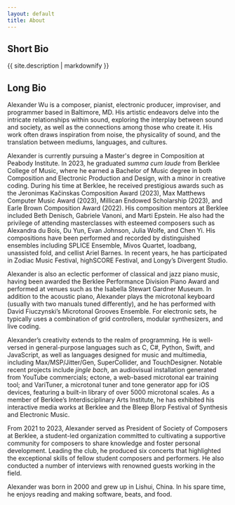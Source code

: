 ```yaml
---
layout: default
title: About
---
```

## Short Bio

{{ site.description | markdownify }}

## Long Bio

Alexander Wu is a composer, pianist, electronic producer, improviser, and programmer based in Baltimore, MD. His artistic endeavors delve into the intricate relationships within sound, exploring the interplay between sound and society, as well as the connections among those who create it. His work often draws inspiration from noise, the physicality of sound, and the translation between mediums, languages, and cultures. 

Alexander is currently pursuing a Master's degree in Composition at Peabody Institute. In 2023, he graduated *summa cum laude* from Berklee College of Music, where he earned a Bachelor of Music degree in both Composition and Electronic Production and Design, with a minor in creative coding. During his time at Berklee, he received prestigious awards such as the Jeronimas Kačinskas Composition Award (2023), Max Matthews Computer Music Award (2023), Millican Endowed Scholarship (2023), and Earle Brown Composition Award (2022). His composition mentors at Berklee included Beth Denisch, Gabriele Vanoni, and Marti Epstein. He also had the privilege of attending masterclasses with esteemed composers such as Alexandra du Bois, Du Yun, Evan Johnson, Julia Wolfe, and Chen Yi. His compositions have been performed and recorded by distinguished ensembles including SPLICE Ensemble, Mivos Quartet, loadbang, unassisted fold, and cellist Ariel Barnes. In recent years, he has participated in Zodiac Music Festival, highSCORE Festival, and Longy’s Divergent Studio. 

Alexander is also an eclectic performer of classical and jazz piano music, having been awarded the Berklee Performance Division Piano Award and performed at venues such as the Isabella Stewart Gardner Museum. In addition to the acoustic piano, Alexander plays the microtonal keyboard (usually with two manuals tuned differently), and he has performed with David Fiuczynski’s Microtonal Grooves Ensemble. For electronic sets, he typically uses a combination of grid controllers, modular synthesizers, and live coding.

Alexander’s creativity extends to the realm of programming. He is well-versed in general-purpose languages such as C, C#, Python, Swift, and JavaScript, as well as languages designed for music and multimedia, including Max/MSP/Jitter/Gen, SuperCollider, and TouchDesigner. Notable recent projects include *jingle bach*, an audiovisual installation generated from YouTube commercials; ectone, a web-based microtonal ear training tool; and VariTuner, a microtonal tuner and tone generator app for iOS devices, featuring a built-in library of over 5000 microtonal scales. As a member of Berklee’s Interdisciplinary Arts Institute, he has exhibited his interactive media works at Berklee and the Bleep Blorp Festival of Synthesis and Electronic Music. 

From 2021 to 2023, Alexander served as President of Society of Composers at Berklee, a student-led organization committed to cultivating a supportive community for composers to share knowledge and foster personal development. Leading the club, he produced six concerts that highlighted the exceptional skills of fellow student composers and performers. He also conducted a number of interviews with renowned guests working in the field. 

Alexander was born in 2000 and grew up in Lishui, China. In his spare time, he enjoys reading and making software, beats, and food.